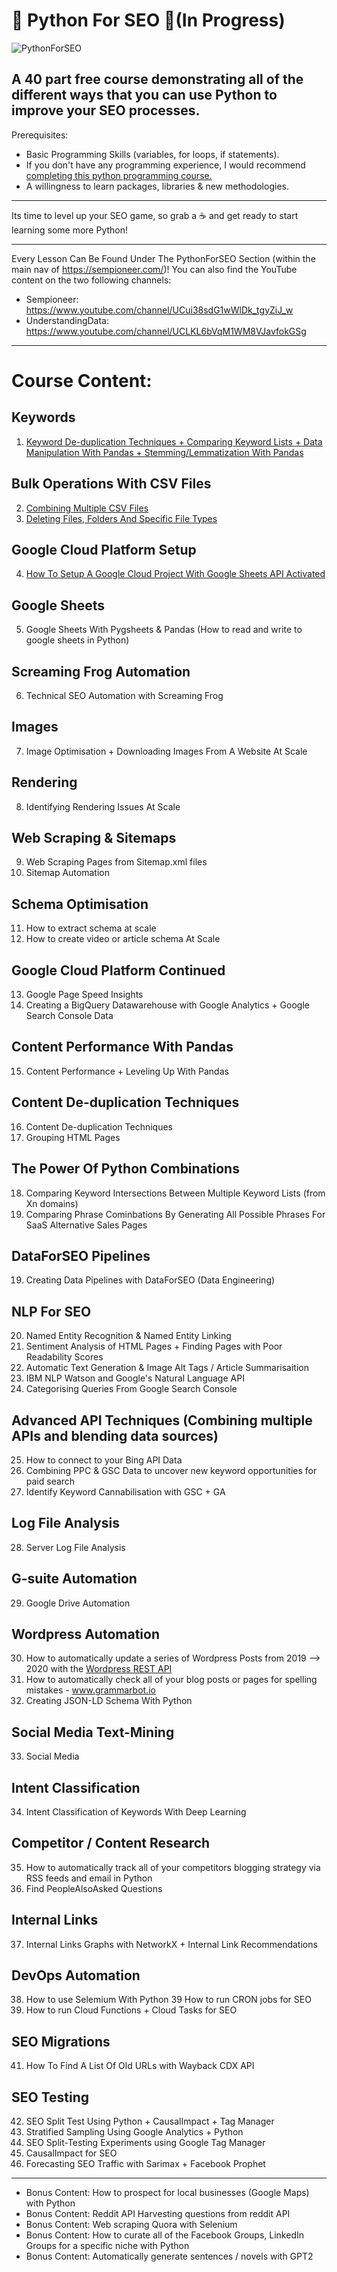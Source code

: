 # 🐍 Python For SEO 🐍(In Progress)

![PythonForSEO](https://sempioneer.com/wp-content/uploads/2020/05/Python-For-SEO.png)

A 40 part free course demonstrating all of the different ways that you can use Python to improve your SEO processes.
----

Prerequisites:
- Basic Programming Skills (variables, for loops, if statements).
- If you don't have any programming experience, I would recommend [completing this python programming course.](https://www.youtube.com/watch?v=rfscVS0vtbw)
- A willingness to learn packages, libraries & new methodologies.

----

Its time to level up your SEO game, so grab a ☕ and get ready to start learning some more Python!

----

Every Lesson Can Be Found Under The PythonForSEO Section (within the main nav of https://sempioneer.com/)!
You can also find the YouTube content on the two following channels:

- Sempioneer: https://www.youtube.com/channel/UCui38sdG1wWlDk_tgyZiJ_w
- UnderstandingData: https://www.youtube.com/channel/UCLKL6bVqM1WM8VJavfokGSg

----

# Course Content:

## Keywords

1. [Keyword De-duplication Techniques + Comparing Keyword Lists + Data Manipulation With Pandas + Stemming/Lemmatization With Pandas](https://github.com/jamesaphoenix/Python_For_SEO/tree/master/1_Keywords)

## Bulk Operations With CSV Files

2. [Combining Multiple CSV Files](https://github.com/jamesaphoenix/Python_For_SEO/tree/master/2_bulk_csv_operations)
3. [Deleting Files, Folders And Specific File Types](https://github.com/jamesaphoenix/Python_For_SEO/tree/master/3_how_to_delete_multiple_local_files)

## Google Cloud Platform Setup
4. [How To Setup A Google Cloud Project With Google Sheets API Activated](https://github.com/jamesaphoenix/Python_For_SEO/tree/master/4_how_to_setup_a_google_project)

## Google Sheets

5. Google Sheets With Pygsheets & Pandas (How to read and write to google sheets in Python)

## Screaming Frog Automation

6. Technical SEO Automation with Screaming Frog

## Images

7. Image Optimisation + Downloading Images From A Website At Scale

## Rendering

8. Identifying Rendering Issues At Scale

## Web Scraping & Sitemaps

9. Web Scraping Pages from Sitemap.xml files
10. Sitemap Automation

## Schema Optimisation

11. How to extract schema at scale
12. How to create video or article schema At Scale

## Google Cloud Platform Continued

13. Google Page Speed Insights
14. Creating a BigQuery Datawarehouse with Google Analytics + Google Search Console Data

## Content Performance With Pandas

15. Content Performance + Leveling Up With Pandas

## Content De-duplication Techniques

16. Content De-duplication Techniques
17. Grouping HTML Pages

## The Power Of Python Combinations

18. Comparing Keyword Intersections Between Multiple Keyword Lists (from Xn domains)
19. Comparing Phrase Cominbations By Generating All Possible Phrases For SaaS Alternative Sales Pages

## DataForSEO Pipelines

19. Creating Data Pipelines with DataForSEO (Data Engineering)

## NLP For SEO

20. Named Entity Recognition & Named Entity Linking
21. Sentiment Analysis of HTML Pages + Finding Pages with Poor Readability Scores
22. Automatic Text Generation & Image Alt Tags / Article Summarisaition
23. IBM NLP Watson and Google's Natural Language API
24. Categorising Queries From Google Search Console

## Advanced API Techniques (Combining multiple APIs and blending data sources)

25. How to connect to your Bing API Data
26. Combining PPC & GSC Data to uncover new keyword opportunities for paid search
27. Identify Keyword Cannabilisation with GSC + GA

## Log File Analysis

28. Server Log File Analysis

## G-suite Automation

29. Google Drive Automation 

## Wordpress Automation

30. How to automatically update a series of Wordpress Posts from 2019 --> 2020 with the [Wordpress REST API](https://developer.wordpress.org/rest-api/)
31. How to automatically check all of your blog posts or pages for spelling mistakes - www.grammarbot.io
32. Creating JSON-LD Schema With Python

## Social Media Text-Mining

33. Social Media

## Intent Classification

34. Intent Classification of Keywords With Deep Learning

## Competitor / Content Research

35. How to automatically track all of your competitors blogging strategy via RSS feeds and email in Python
36. Find PeopleAlsoAsked Questions

## Internal Links

37. Internal Links Graphs with NetworkX + Internal Link Recommendations

## DevOps Automation

38. How to use Selemium With Python
39 How to run CRON jobs for SEO
40. How to run Cloud Functions + Cloud Tasks for SEO

## SEO Migrations
41. How To Find A List Of Old URLs with Wayback CDX API

## SEO Testing

42. SEO Split Test Using Python + CausalImpact + Tag Manager
43. Stratified Sampling Using Google Analytics + Python
44. SEO Split-Testing Experiments using Google Tag Manager
45. CausalImpact for SEO
46. Forecasting SEO Traffic with Sarimax + Facebook Prophet

----

- Bonus Content: How to prospect for local businesses (Google Maps) with Python
- Bonus Content: Reddit API Harvesting questions from reddit API
- Bonus Content: Web scraping Quora with Selenium
- Bonus Content: How to curate all of the Facebook Groups, LinkedIn Groups for a specific niche with Python
- Bonus Content: Automatically generate sentences / novels with GPT2

